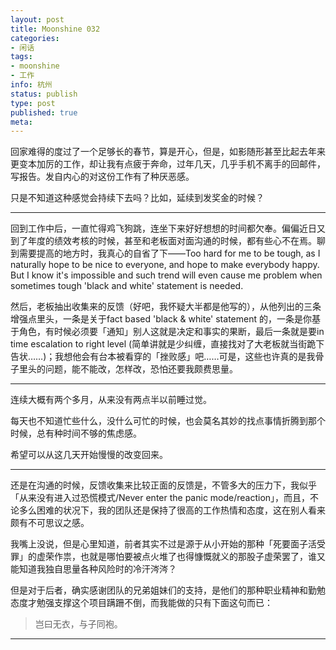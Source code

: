 ```yaml
---
layout: post
title: Moonshine 032 
categories:
- 闲话
tags:
- moonshine
- 工作
info: 杭州
status: publish
type: post
published: true
meta:
---
```


回家难得的度过了一个足够长的春节，算是开心，但是，如影随形甚至比起去年来更变本加厉的工作，却让我有点疲于奔命，过年几天，几乎手机不离手的回邮件，写报告。发自内心的对这份工作有了种厌恶感。

只是不知道这种感觉会持续下去吗？比如，延续到发奖金的时候？

----

回到工作中后，一直忙得鸡飞狗跳，连坐下来好好想想的时间都欠奉。偏偏近日又到了年度的绩效考核的时候，甚至和老板面对面沟通的时候，都有些心不在焉。聊到需要提高的地方时，我真心的自省了下——Too hard for me to be tough, as I naturally hope to be nice to everyone, and hope to make everybody happy. But I know it's impossible and such trend will even cause me problem when sometimes tough 'black and white' statement is needed.

然后，老板抽出收集来的反馈（好吧，我怀疑大半都是他写的），从他列出的三条增强点里头，一条是关于fact based 'black & white' statement 的，一条是你基于角色，有时候必须要「通知」别人这就是决定和事实的果断，最后一条就是要in time escalation to right level (简单讲就是少纠缠，直接找对了大老板就当街跪下告状……)；我想他会有台本被看穿的「挫败感」吧……可是，这些也许真的是我骨子里头的问题，能不能改，怎样改，恐怕还要我颇费思量。

----

连续大概有两个多月，从来没有两点半以前睡过觉。

每天也不知道忙些什么，没什么可忙的时候，也会莫名其妙的找点事情折腾到那个时候，总有种时间不够的焦虑感。

希望可以从这几天开始慢慢的改变回来。

----

还是在沟通的时候，反馈收集来比较正面的反馈是，不管多大的压力下，我似乎「从来没有进入过恐慌模式/Never enter the panic mode/reaction」，而且，不论多么困难的状况下，我的团队还是保持了很高的工作热情和态度，这在别人看来颇有不可思议之感。

我嘴上没说，但是心里知道，前者其实不过是源于从小开始的那种「死要面子活受罪」的虚荣作祟，也就是哪怕要被点火堆了也得慷慨就义的那股子虚荣罢了，谁又能知道我独自思量各种风险时的冷汗涔涔？

但是对于后者，确实感谢团队的兄弟姐妹们的支持，是他们的那种职业精神和勤勉态度才勉强支撑这个项目蹒跚不倒，而我能做的只有下面这句而已：

> 岂曰无衣，与子同袍。

----






